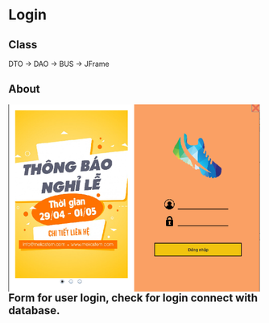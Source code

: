 # Login 

## Class 

DTO -> DAO -> BUS -> JFrame

## About

<img align="left" src="./../images/123.png" width="500px">
<div align="left">

## Form for user login, check for login connect with database.

</div>
